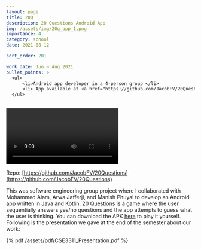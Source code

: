 ```yaml
---
layout: page
title: 20Q
description: 20 Questions Android App
img: /assets/img/20q_app_1.png
importance: 4
category: school
date: 2021-08-12

sort_order: 201

work_date: Jun – Aug 2021
bullet_points: >
  <ul>
      <li>Android app developer in a 4-person group </li>
      <li> App available at <a href="https://github.com/JacobFV/20Questions">github.com/JacobFV/20Questions</a> </li>
  </ul>
---
```


<!-- audio player for assets/media/20q.m4a -->
<video controls>
  <source src="/assets/media/20q.m4a" type="audio/mp3">
  Your browser does not support the video tag.
</video>


Repo: [https://github.com/JacobFV/20Questions](https://github.com/JacobFV/20Questions)

This was software engineering group project where I collaborated with Mohammed Alam, Arwa Jafferji, and Manish Phuyal to develop an Android app written in Java and Kotlin. 20 Questions is a game where the user sequentially answers yes/no questions and the app attempts to guess what the user is thinking. You can download the APK [here](https://github.com/JacobFV/20Questions/blob/main/app/build/outputs/apk/debug/app-debug.apk) to play it yourself. Following is the presentation we gave at the end of the semester about our work:

{% pdf /assets/pdf/CSE3311_Presentation.pdf %}
